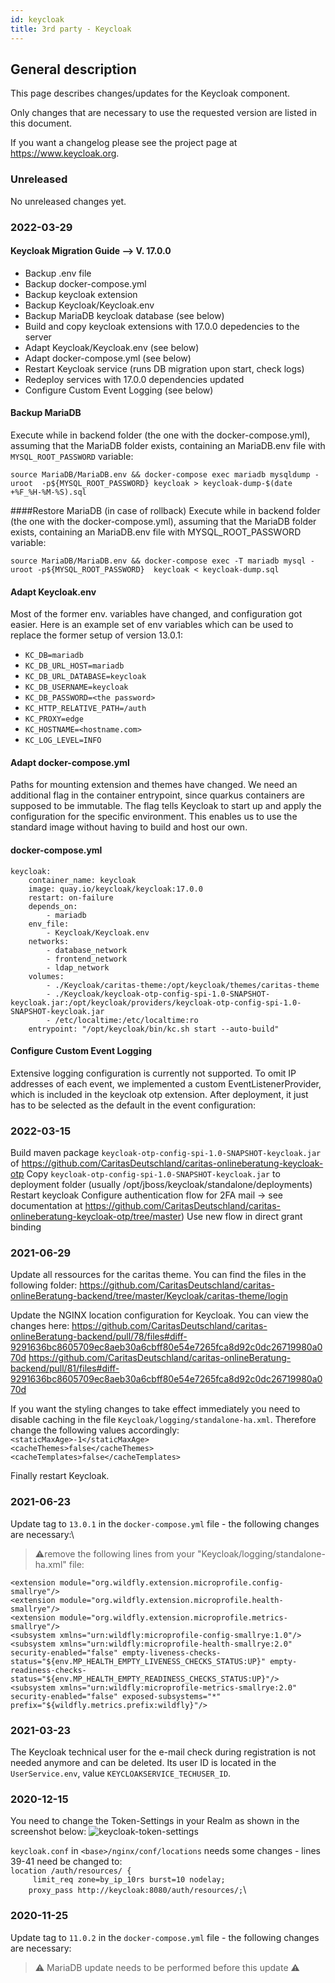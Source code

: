 ```yaml
---
id: keycloak
title: 3rd party - Keycloak
---
```


## General description

This page describes changes/updates for the Keycloak component.

Only changes that are necessary to use the requested version are listed in this document.

If you want a changelog please see the project page at https://www.keycloak.org.

### Unreleased

No unreleased changes yet.

### 2022-03-29
#### Keycloak Migration Guide --> V. 17.0.0
- Backup .env file
- Backup docker-compose.yml
- Backup keycloak extension
- Backup Keycloak/Keycloak.env
- Backup MariaDB keycloak database (see below)
- Build and copy keycloak extensions with 17.0.0 depedencies to the server
- Adapt Keycloak/Keycloak.env (see below)
- Adapt docker-compose.yml (see below)
- Restart Keycloak service (runs DB migration upon start, check logs)
- Redeploy services with 17.0.0 dependencies updated
- Configure Custom Event Logging (see below)

#### Backup MariaDB
Execute while in backend folder (the one with the docker-compose.yml), assuming that the MariaDB 
folder exists, containing an MariaDB.env file with `MYSQL_ROOT_PASSWORD` variable:

`source MariaDB/MariaDB.env && docker-compose exec mariadb mysqldump -uroot 
-p${MYSQL_ROOT_PASSWORD} keycloak > keycloak-dump-$(date +%F_%H-%M-%S).sql`

####Restore MariaDB (in case of rollback)
Execute while in backend folder (the one with the docker-compose.yml), assuming that the MariaDB 
folder exists, containing an MariaDB.env file with MYSQL_ROOT_PASSWORD variable:

`source MariaDB/MariaDB.env && docker-compose exec -T mariadb mysql -uroot -p${MYSQL_ROOT_PASSWORD} 
keycloak < keycloak-dump.sql`

#### Adapt Keycloak.env
Most of the former env. variables have changed, and configuration got easier. Here is an example 
set of env variables which can be used to replace the former setup of version 13.0.1:

- `KC_DB=mariadb`
- `KC_DB_URL_HOST=mariadb`
- `KC_DB_URL_DATABASE=keycloak`
- `KC_DB_USERNAME=keycloak`
- `KC_DB_PASSWORD=<the password>`
- `KC_HTTP_RELATIVE_PATH=/auth`
- `KC_PROXY=edge`
- `KC_HOSTNAME=<hostname.com>`
- `KC_LOG_LEVEL=INFO`

#### Adapt docker-compose.yml
Paths for mounting extension and themes have changed. We need an additional flag in the container 
entrypoint, since quarkus containers are supposed to be immutable. The flag tells Keycloak to start 
up and apply the configuration for the specific environment. This enables us to use the standard 
image without having to build and host our own.

#### docker-compose.yml
```
keycloak:
    container_name: keycloak
    image: quay.io/keycloak/keycloak:17.0.0
    restart: on-failure
    depends_on:
        - mariadb
    env_file:
        - Keycloak/Keycloak.env
    networks:
        - database_network
        - frontend_network
        - ldap_network
    volumes:
        - ./Keycloak/caritas-theme:/opt/keycloak/themes/caritas-theme
        - ./Keycloak/keycloak-otp-config-spi-1.0-SNAPSHOT-keycloak.jar:/opt/keycloak/providers/keycloak-otp-config-spi-1.0-SNAPSHOT-keycloak.jar
        - /etc/localtime:/etc/localtime:ro
    entrypoint: "/opt/keycloak/bin/kc.sh start --auto-build"
```

#### Configure Custom Event Logging
Extensive logging configuration is currently not supported. To omit IP addresses of each event, 
we implemented a custom EventListenerProvider, which is included in the keycloak otp extension. 
After deployment, it just has to be selected as the default in the event configuration:

### 2022-03-15

Build maven package `keycloak-otp-config-spi-1.0-SNAPSHOT-keycloak.jar` of https://github.com/CaritasDeutschland/caritas-onlineberatung-keycloak-otp
Copy `keycloak-otp-config-spi-1.0-SNAPSHOT-keycloak.jar` to deployment folder (usually /opt/jboss/keycloak/standalone/deployments)
Restart keycloak
Configure authentication flow for 2FA mail → see documentation at https://github.com/CaritasDeutschland/caritas-onlineberatung-keycloak-otp/tree/master)
Use new flow in direct grant binding

### 2021-06-29

Update all ressources for the caritas theme. You can find the files in the following folder:
https://github.com/CaritasDeutschland/caritas-onlineBeratung-backend/tree/master/Keycloak/caritas-theme/login

Update the NGINX location configuration for Keycloak. You can view the changes here:
https://github.com/CaritasDeutschland/caritas-onlineBeratung-backend/pull/78/files#diff-9291636bc8605709ec8aeb30a6cbff80e54e7265fca8d92c0dc26719980a070d
https://github.com/CaritasDeutschland/caritas-onlineBeratung-backend/pull/81/files#diff-9291636bc8605709ec8aeb30a6cbff80e54e7265fca8d92c0dc26719980a070d

If you want the styling changes to take effect immediately you need to disable caching in the file `Keycloak/logging/standalone-ha.xml`. Therefore change the following values accordingly:\
`<staticMaxAge>-1</staticMaxAge>`\
`<cacheThemes>false</cacheThemes>`\
`<cacheTemplates>false</cacheTemplates>`

Finally restart Keycloak.

### 2021-06-23

Update tag to `13.0.1` in the `docker-compose.yml` file  - the following changes are necessary:\
> ⚠️remove the following lines from your "Keycloak/logging/standalone-ha.xml" file:
```
<extension module="org.wildfly.extension.microprofile.config-smallrye"/>
<extension module="org.wildfly.extension.microprofile.health-smallrye"/>
<extension module="org.wildfly.extension.microprofile.metrics-smallrye"/>
<subsystem xmlns="urn:wildfly:microprofile-config-smallrye:1.0"/>
<subsystem xmlns="urn:wildfly:microprofile-health-smallrye:2.0" security-enabled="false" empty-liveness-checks-status="${env.MP_HEALTH_EMPTY_LIVENESS_CHECKS_STATUS:UP}" empty-readiness-checks-status="${env.MP_HEALTH_EMPTY_READINESS_CHECKS_STATUS:UP}"/>
<subsystem xmlns="urn:wildfly:microprofile-metrics-smallrye:2.0" security-enabled="false" exposed-subsystems="*" prefix="${wildfly.metrics.prefix:wildfly}"/>
```

### 2021-03-23

The Keycloak technical user for the e-mail check during registration is not needed anymore and can be deleted. Its user ID is located in the `UserService.env`, value `KEYCLOAKSERVICE_TECHUSER_ID`.

### 2020-12-15

You need to change the Token-Settings in your Realm as shown in the screenshot below:
![keycloak-token-settings](assets/keycloak-token-settings.png)

`keycloak.conf` in `<base>/nginx/conf/locations` needs some changes - lines 39-41 need be changed to:\
`location /auth/resources/ {`\
`     limit_req zone=by_ip_10rs burst=10 nodelay;`\
`     proxy_pass http://keycloak:8080/auth/resources/; `\


### 2020-11-25

Update tag to `11.0.2` in the `docker-compose.yml` file  - the following changes are necessary:
> ⚠️ MariaDB update needs to be performed before this update ⚠️
